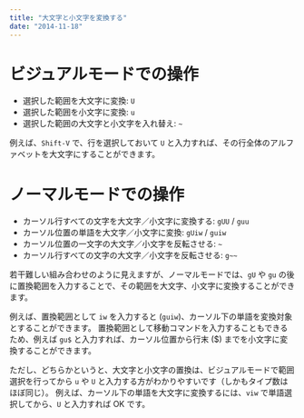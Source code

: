 ```yaml
---
title: "大文字と小文字を変換する"
date: "2014-11-18"
---
```


ビジュアルモードでの操作
====

* 選択した範囲を大文字に変換: `U`
* 選択した範囲を小文字に変換: `u`
* 選択した範囲の大文字と小文字を入れ替え: `~`

例えば、`Shift-V` で、行を選択しておいて `U` と入力すれば、その行全体のアルファベットを大文字にすることができます。

ノーマルモードでの操作
====

* カーソル行すべての文字を大文字／小文字に変換する: `gUU` / `guu`
* カーソル位置の単語を大文字／小文字に変換: `gUiw` / `guiw`
* カーソル位置の一文字の大文字／小文字を反転させる: `~`
* カーソル行すべての文字の大文字／小文字を反転させる: `g~~`

若干難しい組み合わせのように見えますが、ノーマルモードでは、`gU` や `gu` の後に置換範囲を入力することで、その範囲を大文字、小文字に変換することができます。

例えば、置換範囲として `iw` を入力すると (`guiw`)、カーソル下の単語を変換対象とすることができます。
置換範囲として移動コマンドを入力することもできるため、例えば `gu$` と入力すれば、カーソル位置から行末 ($) までを小文字に変換することができます。

ただし、どちらかというと、大文字と小文字の置換は、ビジュアルモードで範囲選択を行ってから `u` や `U` と入力する方がわかりやすいです（しかもタイプ数はほぼ同じ）。
例えば、カーソル下の単語を大文字に変換するには、`viw` で単語選択してから、`U` と入力すれば OK です。

